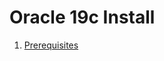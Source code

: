 # Oracle 19c Install

1. [Prerequisites](https://github.com/luffa/oracle19c-install/blob/main/Prerequisites.md)
